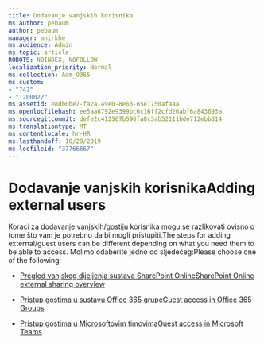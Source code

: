 ```yaml
---
title: Dodavanje vanjskih korisnika
ms.author: pebaum
author: pebaum
manager: mnirkhe
ms.audience: Admin
ms.topic: article
ROBOTS: NOINDEX, NOFOLLOW
localization_priority: Normal
ms.collection: Adm_O365
ms.custom:
- "742"
- "1200022"
ms.assetid: e8db0be7-fa2a-49e0-8e63-65e1750afaaa
ms.openlocfilehash: ee5aa6792e9399bc6c16ff2cfd26abf6a843693a
ms.sourcegitcommit: defe2c412567b596fa8c3ab52111bde712ebb314
ms.translationtype: MT
ms.contentlocale: hr-HR
ms.lasthandoff: 10/29/2019
ms.locfileid: "37766667"
---
```

# <a name="adding-external-users"></a><span data-ttu-id="22ec3-102">Dodavanje vanjskih korisnika</span><span class="sxs-lookup"><span data-stu-id="22ec3-102">Adding external users</span></span>

<span data-ttu-id="22ec3-103">Koraci za dodavanje vanjskih/gostiju korisnika mogu se razlikovati ovisno o tome što vam je potrebno da bi mogli pristupiti.</span><span class="sxs-lookup"><span data-stu-id="22ec3-103">The steps for adding external/guest users can be different depending on what you need them to be able to access.</span></span> <span data-ttu-id="22ec3-104">Molimo odaberite jedno od sljedećeg:</span><span class="sxs-lookup"><span data-stu-id="22ec3-104">Please choose one of the following:</span></span>
  
- [<span data-ttu-id="22ec3-105">Pregled vanjskog dijeljenja sustava SharePoint Online</span><span class="sxs-lookup"><span data-stu-id="22ec3-105">SharePoint Online external sharing overview</span></span>](https://docs.microsoft.com/sharepoint/external-sharing-overview)

- [<span data-ttu-id="22ec3-106">Pristup gostima u sustavu Office 365 grupe</span><span class="sxs-lookup"><span data-stu-id="22ec3-106">Guest access in Office 365 Groups</span></span>](https://support.office.com/en-gb/article/guest-access-in-office-365-groups-bfc7a840-868f-4fd6-a390-f347bf51aff6)

- [<span data-ttu-id="22ec3-107">Pristup gostima u Microsoftovim timovima</span><span class="sxs-lookup"><span data-stu-id="22ec3-107">Guest access in Microsoft Teams</span></span>](https://docs.microsoft.com/microsoftteams/guest-access-checklist)
